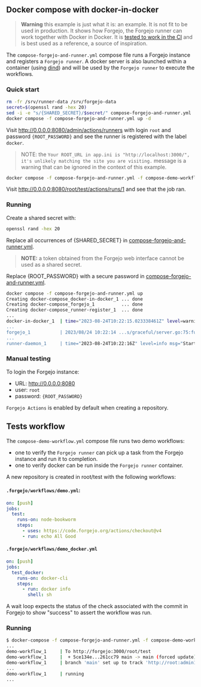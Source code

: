 ## Docker compose with docker-in-docker

> **Warning** this example is just what it is: an example. It is not fit to be used in production. It shows how Forgejo, the Forgejo runner can work together with Docker in Docker. It is [tested to work in the CI](../../.forgejo/workflows/example-docker-compose.yml) and is best used as a reference, a source of inspiration.

The `compose-forgejo-and-runner.yml` compose file runs a Forgejo
instance and registers a `Forgejo runner`. A docker server is also
launched within a container (using
[dind](https://hub.docker.com/_/docker/tags?name=dind)) and will be
used by the `Forgejo runner` to execute the workflows.

### Quick start

```sh
rm -fr /srv/runner-data /srv/forgejo-data
secret=$(openssl rand -hex 20)
sed -i -e "s/{SHARED_SECRET}/$secret/" compose-forgejo-and-runner.yml
docker compose -f compose-forgejo-and-runner.yml up -d
```

Visit http://0.0.0.0:8080/admin/actions/runners with login `root` and password `{ROOT_PASSWORD}` and see the runner is registered with the label `docker`.

> NOTE: the `Your ROOT_URL in app.ini is "http://localhost:3000/", it's unlikely matching the site you are visiting.` message is a warning that can be ignored in the context of this example.

```sh
docker compose -f compose-forgejo-and-runner.yml -f compose-demo-workflow.yml up demo-workflow
```

Visit http://0.0.0.0:8080/root/test/actions/runs/1 and see that the job ran.


### Running

Create a shared secret with:

```sh
openssl rand -hex 20
```

Replace all occurrences of {SHARED_SECRET} in
[compose-forgejo-and-runner.yml](compose-forgejo-and-runner.yml).

> **NOTE:** a token obtained from the Forgejo web interface cannot be used as a shared secret.

Replace {ROOT_PASSWORD} with a secure password in
[compose-forgejo-and-runner.yml](compose-forgejo-and-runner.yml).

```sh
docker compose -f compose-forgejo-and-runner.yml up
Creating docker-compose_docker-in-docker_1 ... done
Creating docker-compose_forgejo_1          ... done
Creating docker-compose_runner-register_1  ... done
...
docker-in-docker_1  | time="2023-08-24T10:22:15.023338461Z" level=warning msg="WARNING: API is accessible on http://0.0.0.0:2376
...
forgejo_1           | 2023/08/24 10:22:14 ...s/graceful/server.go:75:func1() [D] Starting server on tcp:0.0.0.0:3000 (PID: 19)
...
runner-daemon_1     | time="2023-08-24T10:22:16Z" level=info msg="Starting runner daemon"
```

### Manual testing

To login the Forgejo instance:

* URL: http://0.0.0.0:8080
* user: `root`
* password: `{ROOT_PASSWORD}`

`Forgejo Actions` is enabled by default when creating a repository.

## Tests workflow

The `compose-demo-workflow.yml` compose file runs two demo workflows:
* one to verify the `Forgejo runner` can pick up a task from the Forgejo instance
and run it to completion.
* one to verify docker can be run inside the `Forgejo runner` container.

A new repository is created in root/test with the following workflows:

#### `.forgejo/workflows/demo.yml`:

```yaml
on: [push]
jobs:
  test:
    runs-on: node-bookworm
    steps:
      - uses: https://code.forgejo.org/actions/checkout@v4
      - run: echo All Good
```

#### `.forgejo/workflows/demo_docker.yml`

```yaml
on: [push]
jobs:
  test_docker:
    runs-on: docker-cli
    steps:
      - run: docker info
        shell: sh
```

A wait loop expects the status of the check associated with the
commit in Forgejo to show "success" to assert the workflow was run.

### Running

```sh
$ docker-compose -f compose-forgejo-and-runner.yml -f compose-demo-workflow.yml up demo-workflow
...
demo-workflow_1     | To http://forgejo:3000/root/test
demo-workflow_1     |  + 5ce134e...261cc79 main -> main (forced update)
demo-workflow_1     | branch 'main' set up to track 'http://root:admin1234@forgejo:3000/root/test/main'.
...
demo-workflow_1     | running
...
```
